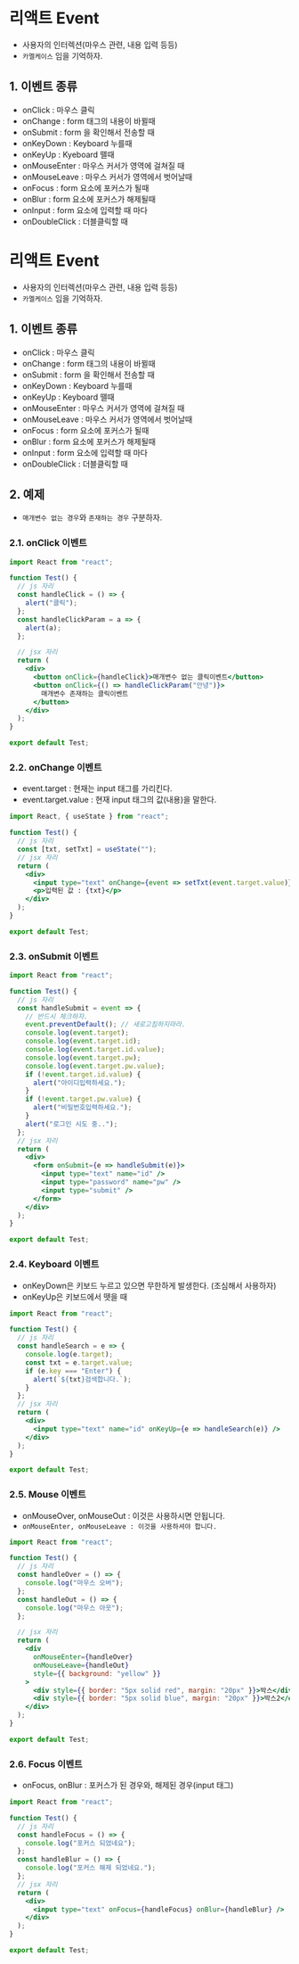 # 리액트 Event

- 사용자의 인터렉션(마우스 관련, 내용 입력 등등)
- `카멜케이스` 임을 기억하자.

## 1. 이벤트 종류

- onClick : 마우스 클릭
- onChange : form 태그의 내용이 바뀔때
- onSubmit : form 을 확인해서 전송할 때
- onKeyDown : Keyboard 누를때
- onKeyUp : Kyeboard 뗄때
- onMouseEnter : 마우스 커서가 영역에 걸쳐질 때
- onMouseLeave : 마우스 커서가 영역에서 벗어날때
- onFocus : form 요소에 포커스가 될때
- onBlur : form 요소에 포커스가 해제될때
- onInput : form 요소에 입력할 때 마다
- onDoubleClick : 더블클릭할 때

# 리액트 Event

- 사용자의 인터렉션(마우스 관련, 내용 입력 등등)
- `카멜케이스` 임을 기억하자.

## 1. 이벤트 종류

- onClick : 마우스 클릭
- onChange : form 태그의 내용이 바뀔때
- onSubmit : form 을 확인해서 전송할 때
- onKeyDown : Keyboard 누를때
- onKeyUp : Keyboard 뗄때
- onMouseEnter : 마우스 커서가 영역에 걸쳐질 때
- onMouseLeave : 마우스 커서가 영역에서 벗어날때
- onFocus : form 요소에 포커스가 될때
- onBlur : form 요소에 포커스가 해제될때
- onInput : form 요소에 입력할 때 마다
- onDoubleClick : 더블클릭할 때

## 2. 예제

- `매개변수 없는 경우`와 `존재하는 경우` 구분하자.

### 2.1. onClick 이벤트

```jsx
import React from "react";

function Test() {
  // js 자리
  const handleClick = () => {
    alert("클릭");
  };
  const handleClickParam = a => {
    alert(a);
  };

  // jsx 자리
  return (
    <div>
      <button onClick={handleClick}>매개변수 없는 클릭이벤트</button>
      <button onClick={() => handleClickParam("안녕")}>
        매개변수 존재하는 클릭이벤트
      </button>
    </div>
  );
}

export default Test;
```

### 2.2. onChange 이벤트

- event.target : 현재는 input 태그를 가리킨다.
- event.target.value : 현재 input 태그의 값(내용)을 말한다.

```jsx
import React, { useState } from "react";

function Test() {
  // js 자리
  const [txt, setTxt] = useState("");
  // jsx 자리
  return (
    <div>
      <input type="text" onChange={event => setTxt(event.target.value)} />
      <p>입력된 값 : {txt}</p>
    </div>
  );
}

export default Test;
```

### 2.3. onSubmit 이벤트

```jsx
import React from "react";

function Test() {
  // js 자리
  const handleSubmit = event => {
    // 반드시 체크하자.
    event.preventDefault(); // 새로고침하지마라.
    console.log(event.target);
    console.log(event.target.id);
    console.log(event.target.id.value);
    console.log(event.target.pw);
    console.log(event.target.pw.value);
    if (!event.target.id.value) {
      alert("아이디입력하세요.");
    }
    if (!event.target.pw.value) {
      alert("비밀번호입력하세요.");
    }
    alert("로그인 시도 중..");
  };
  // jsx 자리
  return (
    <div>
      <form onSubmit={e => handleSubmit(e)}>
        <input type="text" name="id" />
        <input type="password" name="pw" />
        <input type="submit" />
      </form>
    </div>
  );
}

export default Test;
```

### 2.4. Keyboard 이벤트

- onKeyDown은 키보드 누르고 있으면 무한하게 발생한다. (조심해서 사용하자)
- onKeyUp은 키보드에서 뗏을 때

```jsx
import React from "react";

function Test() {
  // js 자리
  const handleSearch = e => {
    console.log(e.target);
    const txt = e.target.value;
    if (e.key === "Enter") {
      alert(`${txt}검색합니다.`);
    }
  };
  // jsx 자리
  return (
    <div>
      <input type="text" name="id" onKeyUp={e => handleSearch(e)} />
    </div>
  );
}

export default Test;
```

### 2.5. Mouse 이벤트

- onMouseOver, onMouseOut : 이것은 사용하시면 안됩니다.
- `onMouseEnter, onMouseLeave : 이것을 사용하셔야 합니다.`

```jsx
import React from "react";

function Test() {
  // js 자리
  const handleOver = () => {
    console.log("마우스 오버");
  };
  const handleOut = () => {
    console.log("마우스 아웃");
  };

  // jsx 자리
  return (
    <div
      onMouseEnter={handleOver}
      onMouseLeave={handleOut}
      style={{ background: "yellow" }}
    >
      <div style={{ border: "5px solid red", margin: "20px" }}>박스</div>
      <div style={{ border: "5px solid blue", margin: "20px" }}>박스2</div>
    </div>
  );
}

export default Test;
```

### 2.6. Focus 이벤트

- onFocus, onBlur : 포커스가 된 경우와, 해제된 경우(input 태그)

```jsx
import React from "react";

function Test() {
  // js 자리
  const handleFocus = () => {
    console.log("포커스 되었네요");
  };
  const handleBlur = () => {
    console.log("포커스 해제 되었네요.");
  };
  // jsx 자리
  return (
    <div>
      <input type="text" onFocus={handleFocus} onBlur={handleBlur} />
    </div>
  );
}

export default Test;
```
